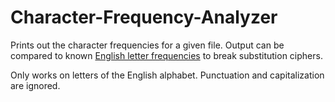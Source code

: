 # Character-Frequency-Analyzer

Prints out the character frequencies for a given file. Output can be compared to known [English letter frequencies](https://en.wikipedia.org/wiki/Letter_frequency) to break substitution ciphers.

Only works on letters of the English alphabet. Punctuation and capitalization are ignored.
